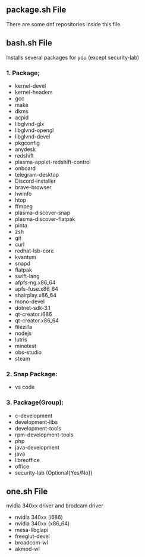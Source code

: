 ## package.sh File
There are some dnf repositories inside this file.
## bash.sh File
Installs several packages for you (except security-lab)
### 1. Package;
- kernel-devel 
- kernel-headers 
- gcc 
- make 
- dkms 
- acpid 
- libglvnd-glx 
- libglvnd-opengl 
- libglvnd-devel 
- pkgconfig
- anydesk 
- redshift 
- plasma-applet-redshift-control 
- onboard 
- telegram-desktop 
- Discord-installer 
- brave-browser 
- hwinfo 
- htop 
- ffmpeg 
- plasma-discover-snap 
- plasma-discover-flatpak 
- pinta 
- zsh 
- git 
- curl 
- redhat-lsb-core
- kvantum
- snapd 
- flatpak
- swift-lang 
- afpfs-ng.x86_64 
- apfs-fuse.x86_64 
- shairplay.x86_64
- mono-devel
- dotnet-sdk-3.1 
- qt-creator.i686 
- qt-creator.x86_64 
- filezilla 
- nodejs
- lutris
- minetest 
- obs-studio
- steam
### 2. Snap Package:
- vs code
### 3. Package(Group):
- c-development 
- development-libs  
- development-tools
- rpm-development-tools 
- php
- java-development
- java
- libreoffice
- office
- security-lab (Optional{Yes/No})
## one.sh File
nvidia 340xx driver and brodcam driver
- nvidia 340xx (i686)
- nvidia 340xx (x86_64)
- mesa-libglapi 
- freeglut-devel
- broadcom-wl 
- akmod-wl

